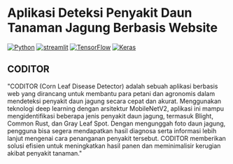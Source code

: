 # **Aplikasi Deteksi Penyakit Daun Tanaman Jagung Berbasis Website**

[![Python](https://img.shields.io/badge/python-3670A0?style=for-the-badge&logo=python&logoColor=ffdd54)](https://www.python.org)
[![streamlit](https://img.shields.io/badge/Streamlit-FF4B4B?style=for-the-badge&logo=Streamlit&logoColor=white)](https://streamlit.io/)
[![TensorFlow](https://img.shields.io/badge/TensorFlow-%23FF6F00.svg?style=for-the-badge&logo=TensorFlow&logoColor=white)](https://www.tensorflow.org/)
[![Keras](https://img.shields.io/badge/Keras-%23D00000.svg?style=for-the-badge&logo=Keras&logoColor=white)](https://keras.io/)


## **CODITOR**
"CODITOR (Corn Leaf Disease Detector) adalah sebuah aplikasi berbasis web yang dirancang untuk membantu para petani dan agronomis dalam mendeteksi penyakit daun jagung secara cepat dan akurat. Menggunakan teknologi deep learning dengan arsitektur MobileNetV2, aplikasi ini mampu mengidentifikasi beberapa jenis penyakit daun jagung, termasuk Blight, Common Rust, dan Gray Leaf Spot. Dengan mengunggah foto daun jagung, pengguna bisa segera mendapatkan hasil diagnosa serta informasi lebih lanjut mengenai cara penanganan penyakit tersebut. CODITOR memberikan solusi efisien untuk meningkatkan hasil panen dan meminimalisir kerugian akibat penyakit tanaman."
